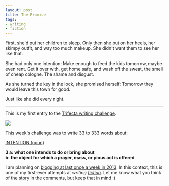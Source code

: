 ```yaml
---
layout: post
title: The Promise
tags:
- writing
- fiction
---
```


First, she'd put her children to sleep. Only then she put on her heels, her skimpy outfit, and way too much makeup. She didn't want them to see her like that.

She had only one intention: Make enough to feed the kids tomorrow, maybe even rent. Get it over with, get home safe, and wash off the sweat, the smell of cheap cologne. The shame and disgust.

As she turned the key in the lock, she promised herself: Tomorrow they would leave this town for good.

Just like she did every night.

---

This is my first entry to the [Trifecta writing challenge][trifecta].

[trifecta]: http://www.trifectawritingchallenge.com/
[challenge]: /2013/01/07/writing-challenge-accepted/

![](/media/2013/trifecta.jpg)

This week's challenge was to write 33 to 333 words about:

[INTENTION (noun)][mw-intention]
[mw-intention]: http://www.merriam-webster.com/dictionary/intention
**3 a: what one intends to do or bring about**<br>**b: the object for which a prayer, mass, or pious act is offered**

I am planning on [blogging at last once a week in 2013][challenge]. In this context, this is one of my first-ever attempts at *writing [fiction][fiction]*. Let me know what you think of the story in the comments, but keep that in mind :)

[fiction]: /tag/fiction/